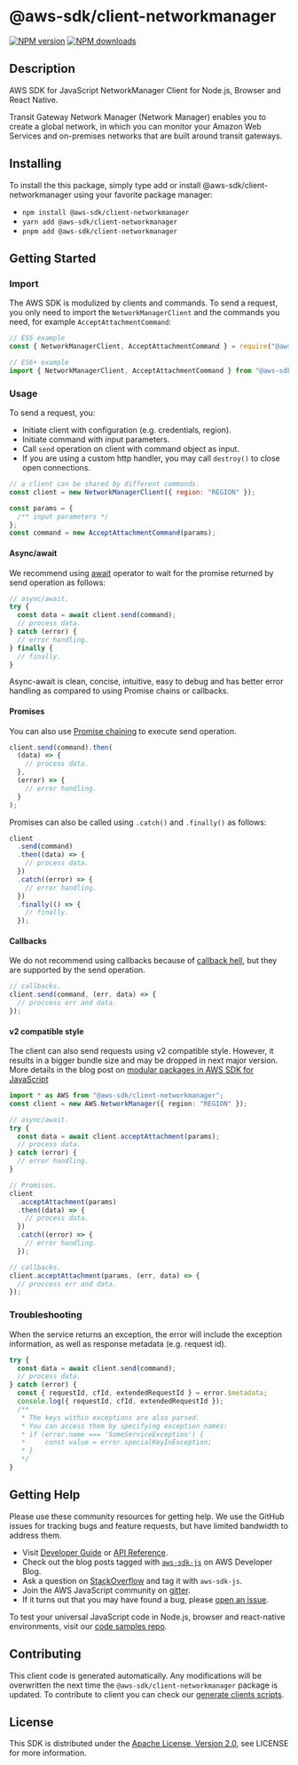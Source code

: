 # @aws-sdk/client-networkmanager

[![NPM version](https://img.shields.io/npm/v/@aws-sdk/client-networkmanager/latest.svg)](https://www.npmjs.com/package/@aws-sdk/client-networkmanager)
[![NPM downloads](https://img.shields.io/npm/dm/@aws-sdk/client-networkmanager.svg)](https://www.npmjs.com/package/@aws-sdk/client-networkmanager)

## Description

AWS SDK for JavaScript NetworkManager Client for Node.js, Browser and React Native.

<p>Transit Gateway Network Manager (Network Manager) enables you to create a global network, in which you can monitor your
Amazon Web Services and on-premises networks that are built around transit gateways.</p>

## Installing

To install the this package, simply type add or install @aws-sdk/client-networkmanager
using your favorite package manager:

- `npm install @aws-sdk/client-networkmanager`
- `yarn add @aws-sdk/client-networkmanager`
- `pnpm add @aws-sdk/client-networkmanager`

## Getting Started

### Import

The AWS SDK is modulized by clients and commands.
To send a request, you only need to import the `NetworkManagerClient` and
the commands you need, for example `AcceptAttachmentCommand`:

```js
// ES5 example
const { NetworkManagerClient, AcceptAttachmentCommand } = require("@aws-sdk/client-networkmanager");
```

```ts
// ES6+ example
import { NetworkManagerClient, AcceptAttachmentCommand } from "@aws-sdk/client-networkmanager";
```

### Usage

To send a request, you:

- Initiate client with configuration (e.g. credentials, region).
- Initiate command with input parameters.
- Call `send` operation on client with command object as input.
- If you are using a custom http handler, you may call `destroy()` to close open connections.

```js
// a client can be shared by different commands.
const client = new NetworkManagerClient({ region: "REGION" });

const params = {
  /** input parameters */
};
const command = new AcceptAttachmentCommand(params);
```

#### Async/await

We recommend using [await](https://developer.mozilla.org/en-US/docs/Web/JavaScript/Reference/Operators/await)
operator to wait for the promise returned by send operation as follows:

```js
// async/await.
try {
  const data = await client.send(command);
  // process data.
} catch (error) {
  // error handling.
} finally {
  // finally.
}
```

Async-await is clean, concise, intuitive, easy to debug and has better error handling
as compared to using Promise chains or callbacks.

#### Promises

You can also use [Promise chaining](https://developer.mozilla.org/en-US/docs/Web/JavaScript/Guide/Using_promises#chaining)
to execute send operation.

```js
client.send(command).then(
  (data) => {
    // process data.
  },
  (error) => {
    // error handling.
  }
);
```

Promises can also be called using `.catch()` and `.finally()` as follows:

```js
client
  .send(command)
  .then((data) => {
    // process data.
  })
  .catch((error) => {
    // error handling.
  })
  .finally(() => {
    // finally.
  });
```

#### Callbacks

We do not recommend using callbacks because of [callback hell](http://callbackhell.com/),
but they are supported by the send operation.

```js
// callbacks.
client.send(command, (err, data) => {
  // proccess err and data.
});
```

#### v2 compatible style

The client can also send requests using v2 compatible style.
However, it results in a bigger bundle size and may be dropped in next major version. More details in the blog post
on [modular packages in AWS SDK for JavaScript](https://aws.amazon.com/blogs/developer/modular-packages-in-aws-sdk-for-javascript/)

```ts
import * as AWS from "@aws-sdk/client-networkmanager";
const client = new AWS.NetworkManager({ region: "REGION" });

// async/await.
try {
  const data = await client.acceptAttachment(params);
  // process data.
} catch (error) {
  // error handling.
}

// Promises.
client
  .acceptAttachment(params)
  .then((data) => {
    // process data.
  })
  .catch((error) => {
    // error handling.
  });

// callbacks.
client.acceptAttachment(params, (err, data) => {
  // proccess err and data.
});
```

### Troubleshooting

When the service returns an exception, the error will include the exception information,
as well as response metadata (e.g. request id).

```js
try {
  const data = await client.send(command);
  // process data.
} catch (error) {
  const { requestId, cfId, extendedRequestId } = error.$metadata;
  console.log({ requestId, cfId, extendedRequestId });
  /**
   * The keys within exceptions are also parsed.
   * You can access them by specifying exception names:
   * if (error.name === 'SomeServiceException') {
   *     const value = error.specialKeyInException;
   * }
   */
}
```

## Getting Help

Please use these community resources for getting help.
We use the GitHub issues for tracking bugs and feature requests, but have limited bandwidth to address them.

- Visit [Developer Guide](https://docs.aws.amazon.com/sdk-for-javascript/v3/developer-guide/welcome.html)
  or [API Reference](https://docs.aws.amazon.com/AWSJavaScriptSDK/v3/latest/index.html).
- Check out the blog posts tagged with [`aws-sdk-js`](https://aws.amazon.com/blogs/developer/tag/aws-sdk-js/)
  on AWS Developer Blog.
- Ask a question on [StackOverflow](https://stackoverflow.com/questions/tagged/aws-sdk-js) and tag it with `aws-sdk-js`.
- Join the AWS JavaScript community on [gitter](https://gitter.im/aws/aws-sdk-js-v3).
- If it turns out that you may have found a bug, please [open an issue](https://github.com/aws/aws-sdk-js-v3/issues/new/choose).

To test your universal JavaScript code in Node.js, browser and react-native environments,
visit our [code samples repo](https://github.com/aws-samples/aws-sdk-js-tests).

## Contributing

This client code is generated automatically. Any modifications will be overwritten the next time the `@aws-sdk/client-networkmanager` package is updated.
To contribute to client you can check our [generate clients scripts](https://github.com/aws/aws-sdk-js-v3/tree/main/scripts/generate-clients).

## License

This SDK is distributed under the
[Apache License, Version 2.0](http://www.apache.org/licenses/LICENSE-2.0),
see LICENSE for more information.
